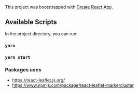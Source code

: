 This project was bootstrapped with [Create React App](https://github.com/facebook/create-react-app).

## Available Scripts

In the project directory, you can run:

### `yarn`
### `yarn start`

### Packages uses

- https://react-leaflet.js.org/
- https://www.npmjs.com/package/react-leaflet-markercluster

